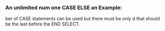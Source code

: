 

### An unlimited num one CASE ELSE an Example:

ber of CASE statements can be used but there must be only d that should be the last before the END SELECT.